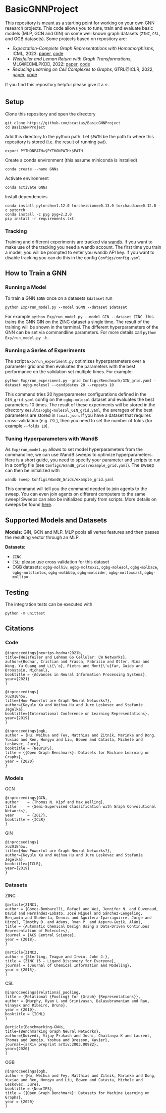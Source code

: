 # BasicGNNProject
This repository is meant as a starting point for working on your own GNN research projects. This code allows you to tune, train and evaluate basic models (MLP, GCN and GIN) on some well known graph datasets (`ZINC`, `CSL`, and OGB datasets). Some projects based on repository are: 
- _Expectation-Complete Graph Representations with Homomorphisms_, ICML, 2023: [paper](https://openreview.net/forum?id=ppgRPC14uI), [code](https://github.com/ocatias/HomCountGNNs)
- _Weisfeiler and Leman Return with Graph Transformations_, MLG@ECMLPKDD, 2022: [paper](https://openreview.net/pdf?id=Oq5mzL-3SUV), [code](https://github.com/ocatias/WL_Return)
- _Reducing Learning on Cell Complexes to Graphs_, GTRL@ICLR, 2022, [paper](https://openreview.net/pdf?id=HKUxAE-J6lq), [code](https://github.com/ocatias/CellComplexesToGraphs)

If you find this repository helpful please give it a :star:.

## Setup
Clone this repository and open the directory
```
git clone https://github.com/ocatias/BasicGNNProject
cd BasicGNNProject
```

Add this directory to the python path. Let `$PATH` be the path to where this repository is stored (i.e. the result of running `pwd`).
```
export PYTHONPATH=$PYTHONPATH:$PATH
```

Create a conda environment (this assume miniconda is installed)
```
conda create --name GNNs
```

Activate environment
```
conda activate GNNs
```

Install dependencies
```
conda install pytorch==1.12.0 torchvision==0.13.0 torchaudio==0.12.0 -c pytorch
conda install -c pyg pyg=2.2.0
pip install -r requirements.txt
```

### Tracking
Training and different experiments are tracked via [wandb](https://wandb.ai/). If you want to make use of the tracking you need a wandb account. The first time you train a model, you will be prompted to enter you wandb API key. If you want to disable tracking you can do this in the config `Configs/config.yaml`.


## How to Train a GNN

### Running a Model

To train a GNN `$GNN` once on a datasets `$dataset` run
```
python Exp/run_model.py --model $GNN --dataset $dataset
```

For example `python Exp/run_model.py --model GIN --dataset ZINC`. This trains the GNN GIN on the ZINC dataset a single time. The result of the training will be shown in the terminal. The different hyperparameters of the GNN can be set via commandline parameters. For more details call `python Exp/run_model.py -h`.

### Running a Series of Experiments

The script `Exp/run_experiment.py` optimizes hyperparameters over a parameter grid and then evaluates the parameters with the best performance on the validation set multiple times. For example:
```
python Exp/run_experiment.py -grid Configs/Benchmark/GIN_grid.yaml -dataset ogbg-molesol --candidates 20 --repeats 10 
```
This command tries 20 hyperparameter configurations defined in the `GIN_grid.yaml` config on the `ogbg-molesol` dataset and evaluates the best parameters 10 times. The result of these experiments will be stored in the directory `Results/ogbg-molesol_GIN_grid.yaml`, the averages of the best parameters are stored in `final.json`. If you have a dataset that requires cross-validation (e.g. `CSL`), then you need to set the number of folds (for example `--folds 10`).

### Tuning Hyperparameters with WandB

As `Exp/run_model.py` allows to set model hyperparameters from the commandline, we can use WandB sweeps to optimize hyperparameters.  Here is a short guide, you need to specify your parameter and scripts to run in a config file (see `Configs/WandB_grids/example_grid.yaml`). The sweep can then be initialized with
```
wandb sweep Configs/WandB_Grids/example_grid.yaml
```
This command will tell you the command needed to join agents to the sweep. You can even join agents on different computers to the same sweep! Sweeps can also be initialized purely from scripts. More details on sweeps be found [here](https://wandb.ai/site/sweeps).

## Supported Models and Datasets

**Models:** GIN, GCN and MLP. MLP pools all vertex features and then passes the resulting vector through an MLP.

**Datasets:**
- `ZINC` 
- `CSL`: please use cross validation for this dataset
- OGB datasets: `ogbg-molhiv`, `ogbg-moltox21`, `ogbg-molesol`, `ogbg-molbace`, `ogbg-molclintox`, `ogbg-molbbbp`, `ogbg-molsider`, `ogbg-moltoxcast`, `ogbg-mollipo`

## Testing

The integration tests can be executed with
```
python -m unittest
```

## Citations

### Code
```
@inproceedings{neurips-bodnar2021b,
title={Weisfeiler and Lehman Go Cellular: CW Networks},
author={Bodnar, Cristian and Frasca, Fabrizio and Otter, Nina and Wang, Yu Guang and Li{\`o}, Pietro and Mont{\'u}far, Guido and Bronstein, Michael},
booktitle = {Advances in Neural Information Processing Systems},
year={2021}
}
```

```
@inproceedings{
xu2018how,
title={How Powerful are Graph Neural Networks?},
author={Keyulu Xu and Weihua Hu and Jure Leskovec and Stefanie Jegelka},
booktitle={International Conference on Learning Representations},
year={2019}
}
```

```
@inproceedings{ogb,
author = {Hu, Weihua and Fey, Matthias and Zitnik, Marinka and Dong, Yuxiao and Ren, Hongyu and Liu, Bowen and Catasta, Michele and Leskovec, Jure},
booktitle = {NeurIPS},
title = {{Open Graph Benchmark}: Datasets for Machine Learning on Graphs},
year = {2020}
}
```

### Models
GCN
```
@inproceedings{GCN,
author    = {Thomas N. Kipf and Max Welling},
title     = {Semi-Supervised Classification with Graph Convolutional Networks},
year      = {2017},
booktitle = {ICLR}
}
```

GIN
```
@inproceedings{
xu2018how,
title={How Powerful are Graph Neural Networks?},
author={Keyulu Xu and Weihua Hu and Jure Leskovec and Stefanie Jegelka},
booktitle={ICLR},
year={2019}
}
```

### Datasets
ZINC
```
@article{ZINC1,
author = {Gómez-Bombarelli, Rafael and Wei, Jennifer N. and Duvenaud, David and Hernández-Lobato, José Miguel and Sánchez-Lengeling, Benjamín and Sheberla, Dennis and Aguilera-Iparraguirre, Jorge and Hirzel, Timothy D. and Adams, Ryan P. and Aspuru-Guzik, Alán},
title = {Automatic Chemical Design Using a Data-Driven Continuous Representation of Molecules},
journal = {ACS Central Science},
year = {2018},
}
```

```
@article{ZINC2,
author = {Sterling, Teague and Irwin, John J.},
title = {ZINC 15 – Ligand Discovery for Everyone},
journal = {Journal of Chemical Information and Modeling},
year = {2015},
}
```

CSL
```
@inproceedings{relational_pooling,
title = {Relational {Pooling} for {Graph} {Representations}},
author = {Murphy, Ryan L and Srinivasan, Balasubramaniam and Rao, Vinayak and Ribeiro, Bruno},
year = {2019},
booktitle = {ICML}
}
```

```
@article{Benchmarking-GNNs,
title={Benchmarking Graph Neural Networks},
author={Dwivedi, Vijay Prakash and Joshi, Chaitanya K and Laurent, Thomas and Bengio, Yoshua and Bresson, Xavier},
journal={arXiv preprint arXiv:2003.00982},
year={2020}
}
```

OGB
```
@inproceedings{ogb,
author = {Hu, Weihua and Fey, Matthias and Zitnik, Marinka and Dong, Yuxiao and Ren, Hongyu and Liu, Bowen and Catasta, Michele and Leskovec, Jure},
booktitle = {NeurIPS},
title = {{Open Graph Benchmark}: Datasets for Machine Learning on Graphs},
year = {2020}
}
```
